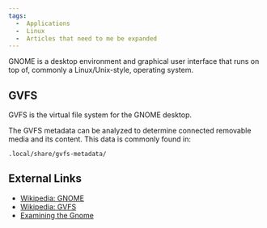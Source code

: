```yaml
---
tags:
  -  Applications
  -  Linux
  -  Articles that need to me be expanded
---
```

GNOME is a desktop environment and graphical user interface that runs on
top of, commonly a Linux/Unix-style, operating system.

## GVFS

GVFS is the virtual file system for the GNOME desktop.

The GVFS metadata can be analyzed to determine connected removable media
and its content. This data is commonly found in:

    .local/share/gvfs-metadata/

## External Links

- [Wikipedia: GNOME](http://en.wikipedia.org/wiki/GNOME_desktop)
- [Wikipedia: GVFS](http://en.wikipedia.org/wiki/GVFS)
- [Examining the
  Gnome](http://www.handmadeology.com/wp-content/uploads/2010/09/gnome.jpg)
